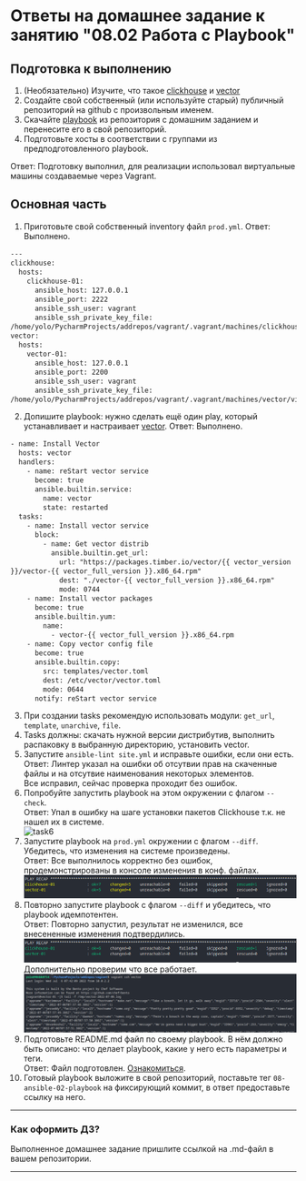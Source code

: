 # Ответы на домашнее задание к занятию "08.02 Работа с Playbook"

## Подготовка к выполнению

1. (Необязательно) Изучите, что такое [clickhouse](https://www.youtube.com/watch?v=fjTNS2zkeBs) и [vector](https://www.youtube.com/watch?v=CgEhyffisLY)
2. Создайте свой собственный (или используйте старый) публичный репозиторий на github с произвольным именем.
3. Скачайте [playbook](./playbook/) из репозитория с домашним заданием и перенесите его в свой репозиторий.
4. Подготовьте хосты в соответствии с группами из предподготовленного playbook.

Ответ: Подготовку выполнил, для реализации использовал виртуальные машины создаваемые через Vagrant.  
## Основная часть

1. Приготовьте свой собственный inventory файл `prod.yml`.
Ответ: Выполнено.
```
---
clickhouse:
  hosts:
    clickhouse-01:
      ansible_host: 127.0.0.1
      ansible_port: 2222
      ansible_ssh_user: vagrant
      ansible_ssh_private_key_file: /home/yolo/PycharmProjects/addrepos/vagrant/.vagrant/machines/clickhouse/virtualbox/private_key
vector:
  hosts:
    vector-01:
      ansible_host: 127.0.0.1
      ansible_port: 2200
      ansible_ssh_user: vagrant
      ansible_ssh_private_key_file: /home/yolo/PycharmProjects/addrepos/vagrant/.vagrant/machines/vector/virtualbox/private_key
```
2. Допишите playbook: нужно сделать ещё один play, который устанавливает и настраивает [vector](https://vector.dev).
Ответ: Выполнено.
```
- name: Install Vector
  hosts: vector
  handlers:
    - name: reStart vector service
      become: true
      ansible.builtin.service:
        name: vector
        state: restarted
  tasks:
    - name: Install vector service
      block:
        - name: Get vector distrib
          ansible.builtin.get_url:
            url: "https://packages.timber.io/vector/{{ vector_version }}/vector-{{ vector_full_version }}.x86_64.rpm"
            dest: "./vector-{{ vector_full_version }}.x86_64.rpm"
            mode: 0744
    - name: Install vector packages
      become: true
      ansible.builtin.yum:
        name:
          - vector-{{ vector_full_version }}.x86_64.rpm
    - name: Copy vector config file
      become: true
      ansible.builtin.copy:
        src: templates/vector.toml
        dest: /etc/vector/vector.toml
        mode: 0644
      notify: reStart vector service
```
3. При создании tasks рекомендую использовать модули: `get_url`, `template`, `unarchive`, `file`.
4. Tasks должны: скачать нужной версии дистрибутив, выполнить распаковку в выбранную директорию, установить vector.
5. Запустите `ansible-lint site.yml` и исправьте ошибки, если они есть.
Ответ: Линтер указал на ошибки об отсутвии прав на скаченные файлы и на отсутвие наименования некоторых элементов.  
Все исправил, сейчас проверка проходит без ошибок.  
6. Попробуйте запустить playbook на этом окружении с флагом `--check`.  
Ответ: Упал в ошибку на шаге установки пакетов Clickhouse т.к. не нашел их в системе.  
![task6](images/ansible--check.png)  
7. Запустите playbook на `prod.yml` окружении с флагом `--diff`. Убедитесь, что изменения на системе произведены.  
Ответ: Все выполнилось корректно без ошибок, продемонстрированы в консоле изменения в конф. файлах.  
![task7](images/task7.png)  
8. Повторно запустите playbook с флагом `--diff` и убедитесь, что playbook идемпотентен.  
Ответ: Повторно запустил, результат не изменился, все внесененные изменения подтвердились.  
![task8](images/task8.png)    
Дополнительно проверим что все работает.
![task81](images/vectorCheckLogFile.png)  
9. Подготовьте README.md файл по своему playbook. В нём должно быть описано: что делает playbook, какие у него есть параметры и теги.  
Ответ: Файл подготовлен. [Ознакомиться](playbook/README.md).  
10. Готовый playbook выложите в свой репозиторий, поставьте тег `08-ansible-02-playbook` на фиксирующий коммит, в ответ предоставьте ссылку на него.  

---

### Как оформить ДЗ?

Выполненное домашнее задание пришлите ссылкой на .md-файл в вашем репозитории.

---
